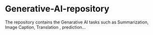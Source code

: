 # Generative-AI-repository
The repository contains the Genarative AI tasks such as  Summarization, Image Caption, Translation , prediction...
